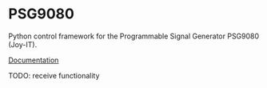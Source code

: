 # PSG9080
Python control framework for the Programmable Signal Generator PSG9080 (Joy-IT).

[Documentation](docs/_build/html/index.html)

TODO: receive functionality
